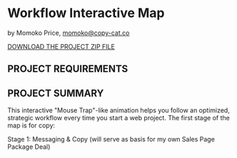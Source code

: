 # Workflow Interactive Map
by Momoko Price, momoko@copy-cat.co  

[DOWNLOAD THE PROJECT ZIP FILE](http:#)

## PROJECT REQUIREMENTS 


## PROJECT SUMMARY

This interactive "Mouse Trap"-like animation helps you follow an optimized, strategic workflow every time you start a web project. The first stage of the map is for copy: 

Stage 1: Messaging & Copy (will serve as basis for my own Sales Page Package Deal)


